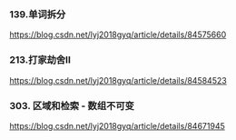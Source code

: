 ### 139.单词拆分

https://blog.csdn.net/lyj2018gyq/article/details/84575660

### 213.打家劫舍Ⅱ

https://blog.csdn.net/lyj2018gyq/article/details/84584523

### 303. 区域和检索 - 数组不可变

https://blog.csdn.net/lyj2018gyq/article/details/84671945